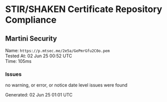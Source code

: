 # STIR/SHAKEN Certificate Repository Compliance

## Martini Security

Name: `https://p.mtsec.me/2e5a/GePmrGfu2C0o.pem`\
Tested At: 02 Jun 25 00:52 UTC\
Time: 105ms

### Issues

no warning, or error, or notice date level issues were found

Generated: 02 Jun 25 01:01 UTC